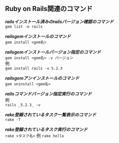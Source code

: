 ## Ruby on Rails関連のコマンド

***railsインストール済みのrailsバージョン確認のコマンド***  
`gem list -e rails`  
  
  

***railsgemインストールのコマンド***  
`gem install <gem名>`  
  
  

***railsgemインストールバージョン指定のコマンド***  
`gem install <gem名> -v バージョン`  
例  
`gem install rails -v 5.2.3`  
  
  

***railsgemアンインストールのコマンド***  
`gem uninstall <gem名>`  
  
  

***railsコマンドバージョン指定実行のコマンド***  
例  
`rails _5.2.3_ -v`  
  
  

***rake登録されているタスク一覧表示のコマンド***  
`rake -T`  
  
  

***rake登録されているタスク実行のコマンド***  
`rake <タスク名>`
例
`rake hello`  
  
  

